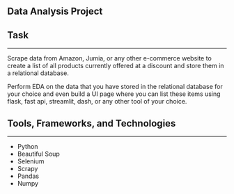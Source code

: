 ## Data Analysis Project

## Task 
_____

Scrape data from Amazon, Jumia, or any other e-commerce website to create a list of all products currently offered at a discount and store them in a relational database.

Perform EDA on the data  that you have stored in the relational database for your choice and even build a UI page where you can list these items using flask, fast api, streamlit, dash, or any other tool of your choice.

## Tools, Frameworks, and Technologies 
______

 - Python 
 - Beautiful Soup 
 - Selenium 
 - Scrapy 
 - Pandas 
 - Numpy 





